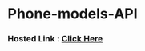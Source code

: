 # Phone-models-API

### Hosted Link : <a href="https://lok-ii.github.io/Phone-models-API/"> Click Here </a>
